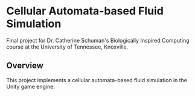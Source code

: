 # Cellular Automata-based Fluid Simulation

Final project for Dr. Catherine Schuman's Biologically Inspired Computing course at the University of Tennessee, Knoxville.

## Overview

This project implements a cellular automata-based fluid simulation in the Unity game engine.